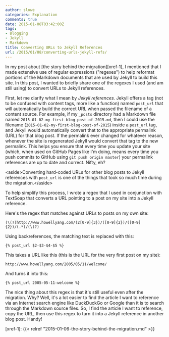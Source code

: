 ```yaml
---
author: slowe
categories: Explanation
comments: true
date: 2015-01-08T03:42:00Z
tags:
- Blogging
- Jekyll
- Markdown
title: Converting URLs to Jekyll References
url: /2015/01/08/converting-urls-jekyll-refs/
---
```


In my post about [the story behind the migration][xref-1], I mentioned that I made extensive use of regular expressions ("regexes") to help reformat portions of the Markdown documents that are used by Jekyll to build this site. In this post, I wanted to briefly share one of the regexes I used (and am still using) to convert URLs to Jekyll references.

First, let me clarify what I mean by _Jekyll references._ Jekyll offers a tag (not to be confused with content tags, more like a function) named `post_url` that will automatically build the correct URL when passed the filename of a content source. For example, if my `_posts` directory had a Markdown file named `2015-01-02-my-first-blog-post-of-2015.md`, then I could use the filename (`2015-01-02-my-first-blog-post-of-2015`) inside a `post_url` tag, and Jekyll would automatically convert that to the appropriate permalink (URL) for that blog post. If the permalink ever changed for whatever reason, whenever the site is regenerated Jekyll would convert that tag to the new permalink. This helps you ensure that every time you update your site (which, when used on GitHub Pages like I'm doing, means every time you push commits to GitHub using `git push origin master`) your permalink references are up to date and correct. Nifty, eh?

&lt;aside&gt;Converting hard-coded URLs for other blog posts to Jekyll references with `post_url` is one of the things that took so much time during the migration.&lt;/aside&gt;

To help simplify this process, I wrote a regex that I used in conjunction with TextSoap that converts a URL pointing to a post on my site into a Jekyll reference.

Here's the regex that matches against URLs to posts on my own site:

	(\(?)http://www.howellyang.com/(2[0-9]{3})/([0-9]{2})/([0-9]{2})/(.*)/(\)?)

Using backreferences, the matching text is replaced with this:

	{% post_url $2-$3-$4-$5 %}

This takes a URL like this (this is the URL for the very first post on my site):

	http://www.howellyang.com/2005/05/11/welcome/

And turns it into this:

	{% post_url 2005-05-11-welcome %}

The nice thing about this regex is that it's still useful even after the migration. Why? Well, it's a lot easier to find the article I want to reference via an Internet search engine like DuckDuckGo or Google than it is to search through the Markdown source files. So, I find the article I want to reference, copy the URL, then use this regex to turn it into a Jekyll reference in another blog post. Handy!


[xref-1]: {{< relref "2015-01-06-the-story-behind-the-migration.md" >}}
